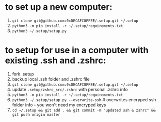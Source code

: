 # to set up a new computer:
1. `git clone git@github.com:0xDECAFC0FFEE/.setup.git ~/.setup`
2. `python3 -m pip install -r ~/.setup/requirements.txt`
3. `python3 ~/.setup/setup.py`

# to setup for use in a computer with existing .ssh and .zshrc:
1. fork .setup
2. backup local .ssh folder and .zshrc file
3. `git clone git@github.com:0xDECAFC0FFEE/.setup.git ~/.setup`
4. update `.setup/zshrc_src/.zshrc` with personal .zshrc info
5. `python3 -m pip install -r ~/.setup/requirements.txt`
6. `python3 ~/.setup/setup.py --overwrite-ssh` # overwrites encryped ssh folder info - you won't need my encryped keys
7. `cd ~/.setup && git add . && git commit -m "updated ssh & zshrc" && git push origin master`
